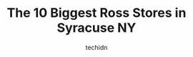 ---
layout: ampstory
image: https://i0.wp.com/www.depkes.org/wp-content/uploads/2023/06/ross-0-in-syracuse-ny-1685967575.jpeg?resize=640,853
author: techidn
featured: false
description: Discover the impressive array of Ross options in Syracuse NY, where you can find 10 of the largest Ross establishments in the area. From renowned classics to hidden gems, Syracuse NY offers 
title: The 10 Biggest Ross Stores in Syracuse NY
cover:
   title: The 10 Biggest Ross Stores in Syracuse NY
   subtitle: Rickpate
   background: https://www.depkes.org/wp-content/uploads/2023/06/ross-0-in-syracuse-ny-1685967575.jpeg

pages: 
 - layout: thirds
   top: <h1>#1 Ross Dress for Less</h1>
   bottom: "<p>Not bad at all, quite a decent selection and lots to see. Store is fairly large and there are deals to be had if you have patience. They even have Ray-Bans for $60 USD wh</p>"
   background: https://www.depkes.org/wp-content/uploads/2023/06/ross-1-in-syracuse-ny-1685967575.jpeg
   backgroundblur: true
 - layout: thirds
   top: <h1>#2 Burlington</h1>
   bottom: "<p>1 Destiny USA Dr, Syracuse, NY 13290, United States</p>"
   background: https://www.depkes.org/wp-content/uploads/2023/06/ross-2-in-syracuse-ny-1685967576.jpeg
   cta:
      link: https://www.depkes.org/blog/the-10-biggest-ross-stores-in-syracuse-ny/
      text: The 10 Biggest Ross Stores in Syracuse NY
 - layout: thirds
   top: <h1>#3 Vans</h1>
   bottom: "<p>1 Destiny USA Dr Space F-212, Syracuse, NY 13290, United States</p>"
   background: https://www.depkes.org/wp-content/uploads/2023/06/ross-3-in-syracuse-ny-1685967576.jpeg
   cta:
      link: https://www.depkes.org/blog/the-10-biggest-ross-stores-in-syracuse-ny/
      text: The 10 Biggest Ross Stores in Syracuse NY
 - layout: thirds
   top: <h1>#4 Windsor</h1>
   bottom: "<p>9090 Destiny USA Dr #C103, Syracuse, NY 13204, United States</p>"
   background: https://images.unsplash.com/photo-1608411404720-c8f0417bcdba?ixlib=rb-4.0.3&ixid=MnwxMjA3fDB8MHxwaG90by1wYWdlfHx8fGVufDB8fHx8&auto=format&fit=crop&w=640&h=853&q=80
   cta:
      link: https://www.depkes.org/blog/the-10-biggest-ross-stores-in-syracuse-ny/
      text: The 10 Biggest Ross Stores in Syracuse NY
 - layout: thirds
   top: <h1>#5 Aerie Store</h1>
   bottom: "<p>9505 Destiny USA Dr Space A 106, Syracuse, NY 13290, United States</p>"
   background: https://images.unsplash.com/photo-1599422314077-f4dfdaa4cd09?ixlib=rb-4.0.3&ixid=MnwxMjA3fDB8MHxwaG90by1wYWdlfHx8fGVufDB8fHx8&auto=format&fit=crop&w=640&h=853&q=80
   cta:
      link: https://www.depkes.org/blog/the-10-biggest-ross-stores-in-syracuse-ny/
      text: The 10 Biggest Ross Stores in Syracuse NY
 - layout: thirds
   top: <h1>#6 Brooks Brothers</h1>
   bottom: "<p>3 Destiny USA Dr Space L-107, Syracuse, NY 13204, United States</p>"
   background: https://images.unsplash.com/photo-1534312527009-56c7016453e6?ixlib=rb-4.0.3&ixid=MnwxMjA3fDB8MHxwaG90by1wYWdlfHx8fGVufDB8fHx8&auto=format&fit=crop&w=640&h=853&q=80
   cta:
      link: https://www.depkes.org/blog/the-10-biggest-ross-stores-in-syracuse-ny/
      text: The 10 Biggest Ross Stores in Syracuse NY
 - layout: thirds
   top: <h1>#7 Ross Towers tenants</h1>
   bottom: "<p>710 Lodi St B1202, Syracuse, NY 13203, United States</p>"
   background: https://images.unsplash.com/photo-1510906594845-bc082582c8cc?ixlib=rb-4.0.3&ixid=MnwxMjA3fDB8MHxwaG90by1wYWdlfHx8fGVufDB8fHx8&auto=format&fit=crop&w=640&h=853&q=80
   cta:
      link: https://www.depkes.org/blog/the-10-biggest-ross-stores-in-syracuse-ny/
      text: The 10 Biggest Ross Stores in Syracuse NY
 - layout: thirds
   middle: Continue reading...
   background: https://images.unsplash.com/photo-1580610447943-1bfbef5efe07?ixlib=rb-4.0.3&ixid=MnwxMjA3fDB8MHxwaG90by1wYWdlfHx8fGVufDB8fHx8&auto=format&fit=crop&w=640&h=853&q=80
   cta:
      link: https://www.depkes.org/blog/the-10-biggest-ross-stores-in-syracuse-ny/
      text: The 10 Biggest Ross Stores in Syracuse NY
      
---